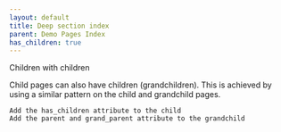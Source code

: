 ```yaml
---
layout: default
title: Deep section index
parent: Demo Pages Index
has_children: true
---
```


Children with children

Child pages can also have children (grandchildren). This is achieved by using a similar pattern on the child and grandchild pages.

    Add the has_children attribute to the child
    Add the parent and grand_parent attribute to the grandchild
